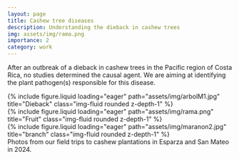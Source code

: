 ```yaml
---
layout: page
title: Cashew tree diseases
description: Understanding the dieback in cashew trees
img: assets/img/rama.png
importance: 2
category: work
---
```


After an outbreak of a dieback in cashew trees in the Pacific region of Costa Rica, no studies determined the causal agent. We are aiming at identifying the plant pathogen(s) responsible for this disease.

<div class="row">
    <div class="col-sm mt-3 mt-md-0">
        {% include figure.liquid loading="eager" path="assets/img/arbolM1.jpg" title="Dieback" class="img-fluid rounded z-depth-1" %}
    </div>
    <div class="col-sm mt-3 mt-md-0">
        {% include figure.liquid loading="eager" path="assets/img/rama.png" title="Fruit" class="img-fluid rounded z-depth-1" %}
    </div>
    <div class="col-sm mt-3 mt-md-0">
        {% include figure.liquid loading="eager" path="assets/img/maranon2.jpg" title="branch" class="img-fluid rounded z-depth-1" %}
    </div>
</div>
<div class="caption">
    Photos from our field trips to cashew plantations in Esparza and San Mateo in 2024.
</div>
